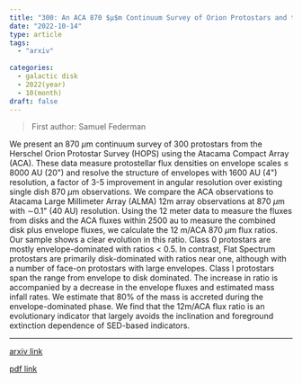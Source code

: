 ```yaml
---
title: "300: An ACA 870 $μ$m Continuum Survey of Orion Protostars and their Evolution"
date: "2022-10-14"
type: article
tags:
  - "arxiv"
  
categories:
  - galactic disk
  - 2022(year)
  - 10(month)
draft: false
---
```

> First author: Samuel Federman

 We present an 870 $\mu$m continuum survey of 300 protostars from the Herschel
Orion Protostar Survey (HOPS) using the Atacama Compact Array (ACA). These data
measure protostellar flux densities on envelope scales $\le$ 8000 AU (20") and
resolve the structure of envelopes with 1600 AU (4") resolution, a factor of
3-5 improvement in angular resolution over existing single dish 870 $\mu$m
observations. We compare the ACA observations to Atacama Large Millimeter Array
(ALMA) 12m array observations at 870 $\mu$m with $\sim$0.1" (40 AU) resolution.
Using the 12 meter data to measure the fluxes from disks and the ACA fluxes
within 2500 au to measure the combined disk plus envelope fluxes, we calculate
the 12 m/ACA 870 $\mu$m flux ratios. Our sample shows a clear evolution in this
ratio. Class 0 protostars are mostly envelope-dominated with ratios $<$ 0.5. In
contrast, Flat Spectrum protostars are primarily disk-dominated with ratios
near one, although with a number of face-on protostars with large envelopes.
Class I protostars span the range from envelope to disk dominated. The increase
in ratio is accompanied by a decrease in the envelope fluxes and estimated mass
infall rates. We estimate that 80% of the mass is accreted during the
envelope-dominated phase. We find that the 12m/ACA flux ratio is an
evolutionary indicator that largely avoids the inclination and foreground
extinction dependence of SED-based indicators.

---
[arxiv link](http://arxiv.org/abs/2210.07925v1)

[pdf link](http://arxiv.org/pdf/2210.07925v1)
